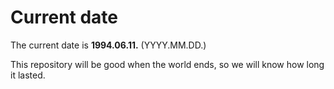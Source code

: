 # Current date

The current date is **1994.06.11.** (YYYY.MM.DD.)

This repository will be good when the world ends, so we will know how long it lasted.